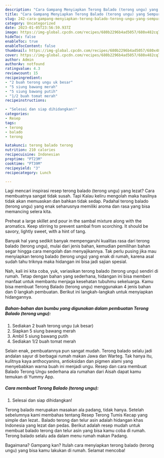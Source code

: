```yaml
---
description: "Cara Gampang Menyiapkan Terong Balado (terong ungu) yang Sempurna"
title: "Cara Gampang Menyiapkan Terong Balado (terong ungu) yang Sempurna"
slug: 242-cara-gampang-menyiapkan-terong-balado-terong-ungu-yang-sempurna
category: Uncategorized
date: 2023-01-05T23:56:59.937Z
image: https://img-global.cpcdn.com/recipes/680b2296b4ad5057/680x482cq70/terong-balado-terong-ungu-foto-resep-utama.jpg
hideToc: false
enableToc: true
enableTocContent: false
thumbnail: https://img-global.cpcdn.com/recipes/680b2296b4ad5057/680x482cq70/terong-balado-terong-ungu-foto-resep-utama.jpg
cover: https://img-global.cpcdn.com/recipes/680b2296b4ad5057/680x482cq70/terong-balado-terong-ungu-foto-resep-utama.jpg
author: Admin
authorAv: notfound
ratingvalue: 4.3
reviewcount: 15
recipeingredient:
- "2 buah terong ungu uk besar"
- "5 siung bawang merah"
- "5 siung bawang putih"
- "1/2 buah tomat merah"
recipeinstructions:

- "Selesai dan siap dihidangkan!"
categories:
- Resep
tags:
- terong
- balado
- terong

katakunci: terong balado terong 
nutrition: 210 calories
recipecuisine: Indonesian
preptime: "PT23M"
cooktime: "PT39M"
recipeyield: "3"
recipecategory: Lunch

---
```



Lagi mencari inspirasi resep terong balado (terong ungu) yang lezat? Cara membuatnya sangat tidak susah. Tapi Kalau keliru mengolah maka hasilnya tidak akan memuaskan dan bahkan tidak sedap. Padahal terong balado (terong ungu) yang enak seharusnya memiliki aroma dan rasa yang bisa memancing selera kita.


Preheat a large skillet and pour in the sambal mixture along with the aromatics. Keep stirring to prevent sambal from scorching. It should be savory, lightly sweet, with a hint of tang.

Banyak hal yang sedikit banyak mempengaruhi kualitas rasa dari terong balado (terong ungu), mulai dari jenis bahan, kemudian pemilihan bahan segar hingga cara mengolah dan menyajikannya. Tak perlu pusing jika mau menyiapkan terong balado (terong ungu) yang enak di rumah, karena asal sudah tahu triknya maka hidangan ini bisa jadi sajian spesial.


Nah, kali ini kita coba, yuk, variasikan terong balado (terong ungu) sendiri di rumah. Tetap dengan bahan yang sederhana, hidangan ini bisa memberi manfaat untuk membantu menjaga kesehatan tubuhmu sekeluarga. Kamu bisa membuat Terong Balado (terong ungu) menggunakan 4 jenis bahan dan 0 langkah pembuatan. Berikut ini langkah-langkah untuk menyiapkan hidangannya.

<!--inarticleads1-->

##### Bahan-bahan dan bumbu yang digunakan dalam pembuatan Terong Balado (terong ungu):

1. Sediakan 2 buah terong ungu (uk besar)
1. Siapkan 5 siung bawang merah
1. Ambil 5 siung bawang putih
1. Sediakan 1/2 buah tomat merah


Selain enak, pembuatannya pun sangat mudah. Terong balado selalu jadi andalan sayur di berbagai rumah makan Jawa dan Warteg. Tak hanya itu, kulitnya kaya anthocyanins, antioksidan dan pigmen alami yang menyebabkan warna buah ini menjadi ungu. Resep dan cara membuat Balado Terong Ungu sederhana ala rumahan dari Aisah dapat kamu temukan di Yummy App. 

<!--inarticleads2-->

##### Cara membuat Terong Balado (terong ungu):


1. Selesai dan siap dihidangkan!

Terong balado merupakan masakan ala padang, tidak hanya. Setelah sebelumnya kami membahas tentang Resep Terong Tumis Kecap yang simple dan lezat.. Balado terong dan telur asin adalah hidangan khas Indonesia yang lezat dan pedas. Berikut adalah resep mudah untuk membuat balado terong dan telur asin yang bisa kamu coba di rumah. Terong balado selalu ada dalam menu rumah makan Padang. 

Bagaimana? Gampang kan? Itulah cara menyiapkan terong balado (terong ungu) yang bisa kamu lakukan di rumah. Selamat mencoba!
